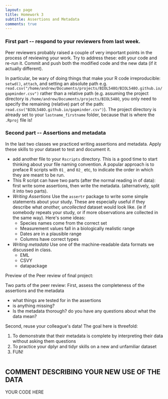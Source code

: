 ```yaml
---
layout: page
title: Homework 3
subtitle: Assertions and Metadata
comments: true
---
```


### First part -- respond to your reviewers from last week.

Peer reviewers probably raised a couple of very important points in the process of reviewing  your work. Try to address these: edit your code and re-run it. Commit and push both the modified code and the new data (if it actually different). 

In particular, be wary of doing things that make your R code irreproducible: `setwd()`, `attach`, and setting an absolute path e.g. `read.csv("/home/andrew/Documents/projects/BIOL548O/BIOL548O.github.io/gapminder.csv")` rather than a relative path (e.g. assuming the project directory is `/home/andrew/Documents/projects/BIOL548O`, you only need to specify the remaining (relative) part of the path: `read.csv("BIOL548O.github.io/gapminder.csv")`).  The project directory is already set to your `lastname_firstname` folder, because that is where the `.Rproj` file is!

### Second part -- Assertions and metadata

In the last two classes we practiced writing assertions and metadata. Apply these skills to your dataset to test and document it.  

* add another file to your `Rscripts` directory. This is a good time to start thinking about your file naming convention. A popular approach is to preface R scripts with `01_` and `02_` etc, to indicate the order in which they are meant to be run. 
* This R script can have two parts (after the normal reading in of data): first write some assertions, then write the metadata. (alternatively, split it into two parts).
* *Writing Assertions* Use the `assertr` package to write some simple statements about your study. These are especially useful if they describe what _another, uncollected_ dataset would look like. (ie if somebody repeats your study, or if more observations are collected in the same way). Here's some ideas:
    -  Species names come from the correct set
    -  Measurement values fall in a biologically realistic range
    -  Dates are in a plausible range
    -  Columns have correct types
*  *Writing metadata* Use one of the machine-readable data formats we discussed in class. 
    -  EML
    -  CSVY
    -  datapackage

Preview of the Peer review of final project:

Two parts of the peer review: First, assess the completeness of the assertions and the metadata

* what things are tested for in the assertions
* is anything missing? 
* Is the metadata thorough? do you have any questions about what the data mean?

Second, reuse your colleague's data! The goal here is threefold:

1. To demonstrate that their metadata is complete by interpreting their data without asking them questions 
2. To practice your dplyr and tidyr skills on a new and unfamiliar dataset
3. FUN! 

```
 ```
 ## COMMENT DESCRIBING YOUR NEW USE OF THE DATA
 YOUR CODE HERE
 ```
```
